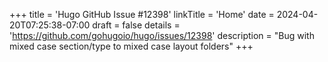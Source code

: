 +++
title = 'Hugo GitHub Issue #12398'
linkTitle = 'Home'
date = 2024-04-20T07:25:38-07:00
draft = false
details = 'https://github.com/gohugoio/hugo/issues/12398'
description = "Bug with mixed case section/type to mixed case layout folders"
+++
